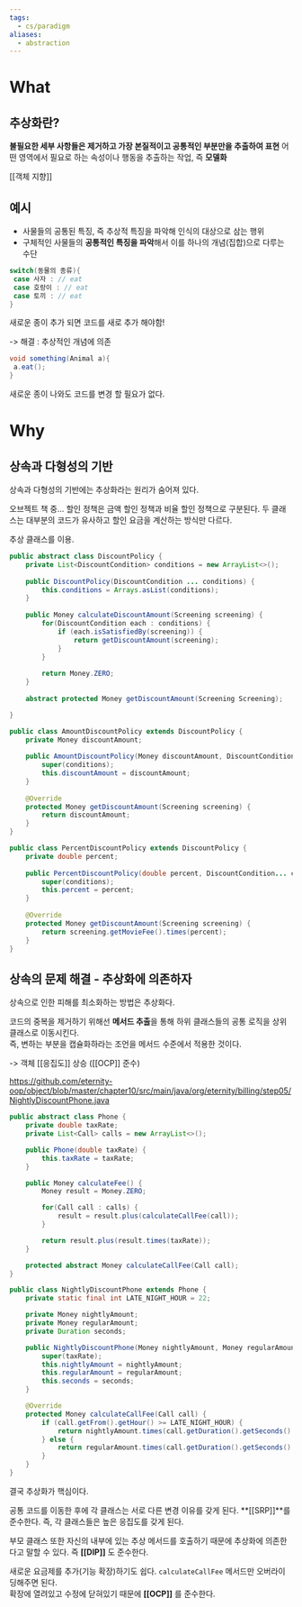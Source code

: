 ```yaml
---
tags:
  - cs/paradigm
aliases:
  - abstraction
---
```

# What

## 추상화란?

**불필요한 세부 사항들은 제거하고 가장 본질적이고 공통적인 부분만을 추출하여 표현**
	어떤 영역에서 필요로 하는 속성이나 행동을 추출하는 작업, 즉 **모델화**

[[객체 지향]]
## 예시

- 사물들의 공통된 특징, 즉 추상적 특징을 파악해 인식의 대상으로 삼는 행위
- 구체적인 사물들의 **공통적인 특징을 파악**해서 이를 하나의 개념(집합)으로 다루는 수단

```java
switch(동물의 종류){
 case 사자 : // eat
 case 호랑이 : // eat
 case 토끼 : // eat
}
```

새로운 종이 추가 되면 코드를 새로 추가 해야함!

-> 해결 : 추상적인 개념에 의존
```java
void something(Animal a){
 a.eat();
}
```

새로운 종이 나와도 코드를 변경 할 필요가 없다. 

# Why
## 상속과 다형성의 기반

상속과 다형성의 기반에는 추상화라는 원리가 숨어져 있다. 

오브젝트 책 중...
할인 정책은 금액 할인 정책과 비율 할인 정책으로 구분된다.
두 클래스는 대부분의 코드가 유사하고 할인 요금을 계산하는 방식만 다르다. 

추상 클래스를 이용.

```java
public abstract class DiscountPolicy {  
	private List<DiscountCondition> conditions = new ArrayList<>();  
	  
	public DiscountPolicy(DiscountCondition ... conditions) {  
		this.conditions = Arrays.asList(conditions);  
	}  
	  
	public Money calculateDiscountAmount(Screening screening) {  
		for(DiscountCondition each : conditions) {  
			if (each.isSatisfiedBy(screening)) {  
				return getDiscountAmount(screening);  
			}  
		}  
		  
		return Money.ZERO;  
	}  
	  
	abstract protected Money getDiscountAmount(Screening Screening);  

}
```

```java
public class AmountDiscountPolicy extends DiscountPolicy {  
	private Money discountAmount;  
	  
	public AmountDiscountPolicy(Money discountAmount, DiscountCondition... conditions) {  
		super(conditions);  
		this.discountAmount = discountAmount;  
	}  
  
	@Override  
	protected Money getDiscountAmount(Screening screening) {  
		return discountAmount;  
	}  
}

```

```java
public class PercentDiscountPolicy extends DiscountPolicy {  
	private double percent;  
	  
	public PercentDiscountPolicy(double percent, DiscountCondition... conditions) {  
		super(conditions);  
		this.percent = percent;  
	}  
	  
	@Override  
	protected Money getDiscountAmount(Screening screening) {  
		return screening.getMovieFee().times(percent);  
	}  
}
```


## 상속의 문제 해결 - 추상화에 의존하자

상속으로 인한 피해를 최소화하는 방법은 추상화다.  

코드의 중복을 제거하기 위해선 **메서드 추출**을 통해 하위 클래스들의 공통 로직을 상위 클래스로 이동시킨다.  
즉, 변하는 부분을 캡슐화하라는 조언을 메서드 수준에서 적용한 것이다.  

-> 객체 [[응집도]] 상승 ([[OCP]] 준수)

https://github.com/eternity-oop/object/blob/master/chapter10/src/main/java/org/eternity/billing/step05/NightlyDiscountPhone.java


```java
public abstract class Phone {
    private double taxRate;
    private List<Call> calls = new ArrayList<>();

    public Phone(double taxRate) {
        this.taxRate = taxRate;
    }

    public Money calculateFee() {
        Money result = Money.ZERO;

        for(Call call : calls) {
            result = result.plus(calculateCallFee(call));
        }

        return result.plus(result.times(taxRate));
    }

    protected abstract Money calculateCallFee(Call call);
}
```

```java
public class NightlyDiscountPhone extends Phone {
    private static final int LATE_NIGHT_HOUR = 22;

    private Money nightlyAmount;
    private Money regularAmount;
    private Duration seconds;

    public NightlyDiscountPhone(Money nightlyAmount, Money regularAmount, Duration seconds, double taxRate) {
        super(taxRate);
        this.nightlyAmount = nightlyAmount;
        this.regularAmount = regularAmount;
        this.seconds = seconds;
    }

    @Override
    protected Money calculateCallFee(Call call) {
        if (call.getFrom().getHour() >= LATE_NIGHT_HOUR) {
            return nightlyAmount.times(call.getDuration().getSeconds() / seconds.getSeconds());
        } else {
            return regularAmount.times(call.getDuration().getSeconds() / seconds.getSeconds());
        }
    }
}

```


결국 추상화가 핵심이다.  

공통 코드를 이동한 후에 각 클래스는 서로 다른 변경 이유를 갖게 된다.  **[[SRP]]**를 준수한다.
즉, 각 클래스들은 높은 응집도를 갖게 된다.  

부모 클래스 또한 자신의 내부에 있는 추상 메서드를 호출하기 때문에 추상화에 의존한다고 말할 수 있다.  즉 **[[DIP]]** 도 준수한다.  

새로운 요금제를 추가(기능 확장)하기도 쉽다. 
`calculateCallFee` 메서드만 오버라이딩해주면 된다.  
확장에 열려있고 수정에 닫혀있기 때문에 **[[OCP]]** 를 준수한다.

